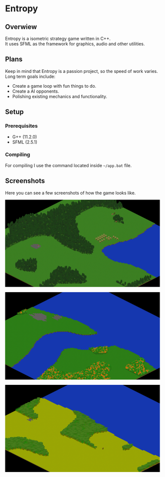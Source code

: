 # Entropy
## Overwiew

Entropy is a isometric strategy game written in C++.\
It uses SFML as the framework for graphics, audio and other utilities.

## Plans

Keep in mind that Entropy is a passion project, so the speed of work varies.\
Long term goals include:
- Create a game loop with fun things to do.
- Create a AI opponents.
- Polishing existing mechanics and functionality.

## Setup
### Prerequisites

- G++ (11.2.0)
- SFML (2.5.1)

### Compiling

For compiling I use the command located inside `~/app.bat` file.

## Screenshots

Here you can see a few screenshots of how the game looks like.

![Image 1](/page/screenshot_1.png "")

![Image 2](/page/screenshot_2.png "")

![Image 3](/page/screenshot_3.png "")

